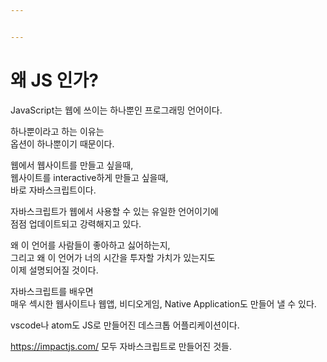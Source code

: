 ```yaml
---


---
```


<h1 id="왜-js-인가">왜 JS 인가?</h1>
<p>JavaScript는 웹에 쓰이는 하나뿐인 프로그래밍 언어이다.</p>
<p>하나뿐이라고 하는 이유는<br>
옵션이 하나뿐이기 때문이다.</p>
<p>웹에서 웹사이트를 만들고 싶을때,<br>
웹사이트를 interactive하게 만들고 싶을때,<br>
바로 자바스크립트이다.</p>
<p>자바스크립트가 웹에서 사용할 수 있는 유일한 언어이기에<br>
점점 업데이트되고 강력해지고 있다.</p>
<p>왜 이 언어를 사람들이 좋아하고 싫어하는지,<br>
그리고 왜 이 언어가 너의 시간을 투자할 가치가 있는지도<br>
이제 설명되어질 것이다.</p>
<p>자바스크립트를 배우면<br>
매우 섹시한 웹사이트나 웹앱, 비디오게임, Native Application도 만들어 낼 수 있다.</p>
<p>vscode나 atom도 JS로 만들어진 데스크톱 어플리케이션이다.</p>

https://impactjs.com/  모두 자바스크립트로 만들어진 것들.
